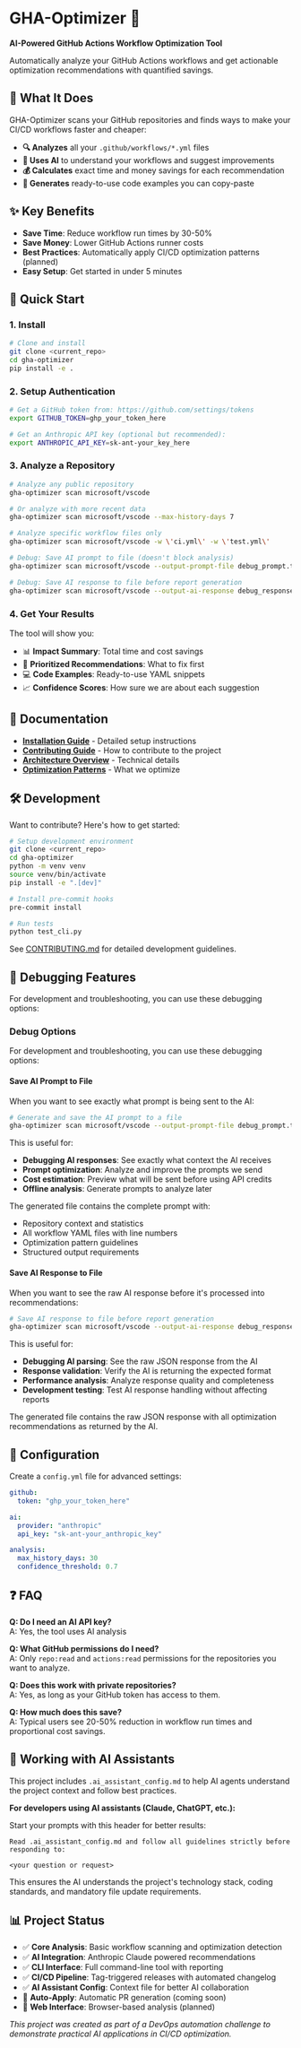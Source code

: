 # GHA-Optimizer 🚀

**AI-Powered GitHub Actions Workflow Optimization Tool**

Automatically analyze your GitHub Actions workflows and get actionable optimization recommendations with quantified savings.

## 🎯 What It Does

GHA-Optimizer scans your GitHub repositories and finds ways to make your CI/CD workflows faster and cheaper:

- **🔍 Analyzes** all your `.github/workflows/*.yml` files
- **🤖 Uses AI** to understand your workflows and suggest improvements  
- **💰 Calculates** exact time and money savings for each recommendation
- **📝 Generates** ready-to-use code examples you can copy-paste

## ✨ Key Benefits

- **Save Time**: Reduce workflow run times by 30-50%
- **Save Money**: Lower GitHub Actions runner costs
- **Best Practices**: Automatically apply CI/CD optimization patterns (planned)
- **Easy Setup**: Get started in under 5 minutes

## 🚀 Quick Start

### 1. Install
```bash
# Clone and install
git clone <current_repo>
cd gha-optimizer
pip install -e .
```

### 2. Setup Authentication
```bash
# Get a GitHub token from: https://github.com/settings/tokens
export GITHUB_TOKEN=ghp_your_token_here

# Get an Anthropic API key (optional but recommended):
export ANTHROPIC_API_KEY=sk-ant-your_key_here
```

### 3. Analyze a Repository
```bash
# Analyze any public repository
gha-optimizer scan microsoft/vscode

# Or analyze with more recent data
gha-optimizer scan microsoft/vscode --max-history-days 7

# Analyze specific workflow files only
gha-optimizer scan microsoft/vscode -w \'ci.yml\' -w \'test.yml\'

# Debug: Save AI prompt to file (doesn't block analysis)
gha-optimizer scan microsoft/vscode --output-prompt-file debug_prompt.txt

# Debug: Save AI response to file before report generation
gha-optimizer scan microsoft/vscode --output-ai-response debug_response.json
```

### 4. Get Your Results
The tool will show you:
- 📊 **Impact Summary**: Total time and cost savings
- 🎯 **Prioritized Recommendations**: What to fix first
- 💻 **Code Examples**: Ready-to-use YAML snippets
- 📈 **Confidence Scores**: How sure we are about each suggestion

## 📖 Documentation

- **[Installation Guide](./INSTALL.md)** - Detailed setup instructions
- **[Contributing Guide](./CONTRIBUTING.md)** - How to contribute to the project
- **[Architecture Overview](./docs/architecture.md)** - Technical details
- **[Optimization Patterns](./docs/optimization-patterns.md)** - What we optimize

## 🛠️ Development

Want to contribute? Here's how to get started:

```bash
# Setup development environment
git clone <current_repo>
cd gha-optimizer
python -m venv venv
source venv/bin/activate
pip install -e ".[dev]"

# Install pre-commit hooks
pre-commit install

# Run tests
python test_cli.py
```

See [CONTRIBUTING.md](./CONTRIBUTING.md) for detailed development guidelines.

## 🐛 Debugging Features

For development and troubleshooting, you can use these debugging options:

### Debug Options

For development and troubleshooting, you can use these debugging options:

#### Save AI Prompt to File
When you want to see exactly what prompt is being sent to the AI:

```bash
# Generate and save the AI prompt to a file
gha-optimizer scan microsoft/vscode --output-prompt-file debug_prompt.txt
```

This is useful for:
- **Debugging AI responses**: See exactly what context the AI receives
- **Prompt optimization**: Analyze and improve the prompts we send
- **Cost estimation**: Preview what will be sent before using API credits  
- **Offline analysis**: Generate prompts to analyze later

The generated file contains the complete prompt with:
- Repository context and statistics
- All workflow YAML files with line numbers
- Optimization pattern guidelines
- Structured output requirements

#### Save AI Response to File
When you want to see the raw AI response before it's processed into recommendations:

```bash
# Save AI response to file before report generation
gha-optimizer scan microsoft/vscode --output-ai-response debug_response.json
```

This is useful for:
- **Debugging AI parsing**: See the raw JSON response from the AI
- **Response validation**: Verify the AI is returning the expected format
- **Performance analysis**: Analyze response quality and completeness
- **Development testing**: Test AI response handling without affecting reports

The generated file contains the raw JSON response with all optimization recommendations as returned by the AI.

## 🔧 Configuration

Create a `config.yml` file for advanced settings:

```yaml
github:
  token: "ghp_your_token_here"

ai:
  provider: "anthropic"
  api_key: "sk-ant-your_anthropic_key"

analysis:
  max_history_days: 30
  confidence_threshold: 0.7
```

## ❓ FAQ

**Q: Do I need an AI API key?**  
A: Yes, the tool uses AI analysis

**Q: What GitHub permissions do I need?**  
A: Only `repo:read` and `actions:read` permissions for the repositories you want to analyze.

**Q: Does this work with private repositories?**  
A: Yes, as long as your GitHub token has access to them.

**Q: How much does this save?**  
A: Typical users see 20-50% reduction in workflow run times and proportional cost savings.

## 🤖 Working with AI Assistants

This project includes `.ai_assistant_config.md` to help AI agents understand the project context and follow best practices.

**For developers using AI assistants (Claude, ChatGPT, etc.):**

Start your prompts with this header for better results:

```
Read .ai_assistant_config.md and follow all guidelines strictly before responding to:

<your question or request>
```

This ensures the AI understands the project's technology stack, coding standards, and mandatory file update requirements.

## 📊 Project Status

- ✅ **Core Analysis**: Basic workflow scanning and optimization detection
- ✅ **AI Integration**: Anthropic Claude powered recommendations  
- ✅ **CLI Interface**: Full command-line tool with reporting
- ✅ **CI/CD Pipeline**: Tag-triggered releases with automated changelog
- ✅ **AI Assistant Config**: Context file for better AI collaboration
- 🚧 **Auto-Apply**: Automatic PR generation (coming soon)
- 🚧 **Web Interface**: Browser-based analysis (planned)

*This project was created as part of a DevOps automation challenge to demonstrate practical AI applications in CI/CD optimization.* 